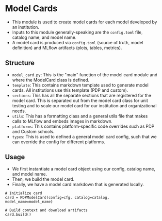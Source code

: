 # Model Cards 
- This module is used to create model cards for each model developed by an institution. 
- Inputs to this module generally-speaking are the `config.toml` file, catalog name, and model name.
- A model card is produced via `config.toml` (source of truth, model definition) and MLflow artifacts (plots, tables, metrics).

## Structure
- `model_card.py`: This is the "main" function of the model card module and where the ModelCard class is defined.
- `template`: This contains markdown template used to generate model cards. All institutions use this template (PDP and custom).
- `sections`: This has all the separate sections that are registered for the model card. This is separated out from the model card class
for unit testing and to scale our model card for our institution and organizational needs.
- `utils`: This has a formatting class and a general utils file that makes calls to MLflow and embeds images in markdown.
- `platforms`: This contains platform-specific code overrides such as PDP and Custom schools.
- `types`: This is used to defined a general model card config, such that we can override the config for different platforms.

## Usage

- We first instantiate a model card object using our config, catalog name, and model name.
- Then, we build the model card. 
- Finally, we have a model card markdown that is generated locally.
```
# Initialize card
card = PDPModelCard(config=cfg, catalog=catalog, model_name=model_name)

# Build context and download artifacts
card.build()
```